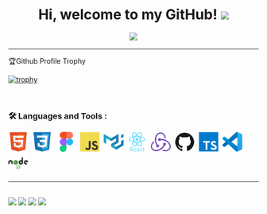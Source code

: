 <!-- <div id="header" align="center">
   <iframe src="https://giphy.com/embed/csYkWsVSZTzcSSU7oA" width="480" height="480" frameBorder="0" class="giphy-embed" allowFullScreen></iframe><p><a href="https://giphy.com/gifs/cyber-monday-sale-mon-csYkWsVSZTzcSSU7oA">via GIPHY</a></p>
</div>
-->


<h1 align="center">
  Hi, welcome to my GitHub!
  <img src="https://media.giphy.com/media/hvRJCLFzcasrR4ia7z/giphy.gif" width="30px"/>
</h1>

<div align="center">
<img src="https://www.publicdomainpictures.net/ru/view-image.php?image=541456&picture=-" width="1920" height="auto"/> 
</div>



<!--

**YelyzavetaRozhdiestvenska/YelyzavetaRozhdiestvenska** is a ✨ _special_ ✨ repository because its `README.md` (this file) appears on your GitHub profile.

Here are some ideas to get you started:

- 🔭 I’m currently working on ...
- 🌱 I’m currently learning ...
- 👯 I’m looking to collaborate on ...
- 🤔 I’m looking for help with ...
- 💬 Ask me about ...
- 📫 How to reach me: ...
- 😄 Pronouns: ...
- ⚡ Fun fact: ...
-->

---
🏆Github Profile Trophy

[![trophy](https://github-profile-trophy.vercel.app/?username=YelyzavetaRozhdiestvenska)](https://github.com/ryo-ma/github-profile-trophy)

</br>

### :hammer_and_wrench: Languages and Tools :
<div>
   <img src="https://github.com/devicons/devicon/blob/master/icons/html5/html5-original.svg" title="HTML5" alt="HTML" width="40" height="40"/>&nbsp;
   <img src="https://github.com/devicons/devicon/blob/master/icons/css3/css3-original.svg" title="CSS" alt="CSS" width="40" height="40"/>&nbsp;
   <img src="https://github.com/devicons/devicon/blob/master/icons/figma/figma-original.svg" title="Figma" alt="Figma" width="40" height="40"/>&nbsp;
   <img src="https://github.com/devicons/devicon/blob/master/icons/javascript/javascript-original.svg" title="JavaScript" alt="JavaScript" width="40" height="40"/>&nbsp;
   <img src="https://github.com/devicons/devicon/blob/master/icons/materialui/materialui-original.svg" title="Material UI" alt="Material UI" width="40" height="40"/>&nbsp;
   <img src="https://github.com/devicons/devicon/blob/master/icons/react/react-original-wordmark.svg" title="React" alt="React" width="40" height="40"/>&nbsp;
   <img src="https://github.com/devicons/devicon/blob/master/icons/redux/redux-original.svg" title="Redux" alt="Redux " width="40" height="40"/>&nbsp;
   <img src="https://github.com/devicons/devicon/blob/master/icons/github/github-original.svg" title="Github" alt="Github " width="40" height="40"/>&nbsp;
   <img src="https://github.com/devicons/devicon/blob/master/icons/typescript/typescript-plain.svg" title="Typescript" alt="typescript " width="40" height="40"/>&nbsp;
   <img src="https://github.com/devicons/devicon/blob/master/icons/vscode/vscode-original.svg" title="VSCode" alt="vscode " width="40" height="40"/>&nbsp;
   <img src="https://github.com/devicons/devicon/blob/master/icons/nodejs/nodejs-original-wordmark.svg" title="NodeJS" alt="NodeJS" width="40" height="40"/>&nbsp;
 
</div>

---

</br>
<div>
   <img src="https://github-profile-summary-cards.vercel.app/api/cards/most-commit-language?username=YelyzavetaRozhdiestvenska&theme=github"/>
    <img src="https://github-profile-summary-cards.vercel.app/api/cards/repos-per-language?username=YelyzavetaRozhdiestvenska&theme=github"/>
    <img src="https://github-profile-summary-cards.vercel.app/api/cards/stats?username=YelyzavetaRozhdiestvenska&theme=github"/>
    <img src="https://github-profile-summary-cards.vercel.app/api/cards/productive-time?username=YelyzavetaRozhdiestvenska&theme=github"/>
    <img/>
</div>
